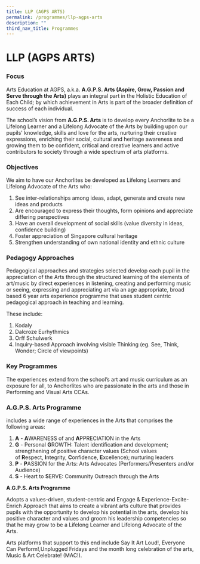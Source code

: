 ```yaml
---
title: LLP (AGPS ARTS)
permalink: /programmes/llp-agps-arts
description: ""
third_nav_title: Programmes
---
```

LLP (AGPS ARTS)
===============

  

### Focus

Arts Education at AGPS, a.k.a. **A.G.P.S. Arts (Aspire, Grow, Passion and Serve through the Arts)** plays an integral part in the Holistic Education of Each Child; by which achievement in Arts is part of the broader definition of success of each individual.  

The school’s vision from **A.G.P.S. Arts** is to develop every Anchorlite to be a Lifelong Learner and a Lifelong Advocate of the Arts by building upon our pupils' knowledge, skills and love for the arts, nurturing their creative expressions, enriching their social, cultural and heritage awareness and growing them to be confident, critical and creative learners and active contributors to society through a wide spectrum of arts platforms.

  

### Objectives

We aim to have our Anchorlites be developed as Lifelong Learners and Lifelong Advocate of the Arts who:  

1.  See inter-relationships among ideas, adapt, generate and create new ideas and products
2.  Are encouraged to express their thoughts, form opinions and appreciate differing perspectives
3.  Have an overall development of social skills (value diversity in ideas, confidence building)
4.  Foster appreciation of Singapore cultural heritage
5.  Strengthen understanding of own national identity and ethnic culture

  

### Pedagogy Approaches

Pedagogical approaches and strategies selected develop each pupil in the appreciation of the Arts through the structured learning of the elements of art/music by direct experiences in listening, creating and performing music or seeing, expressing and appreciating art via an age appropriate, broad based 6 year arts experience programme that uses student centric pedagogical approach in teaching and learning. 

These include:  

1.  Kodaly
2.  Dalcroze Eurhythmics
3.  Orff Schulwerk
4.  Inquiry-based Approach involving visible Thinking (eg. See, Think, Wonder; Circle of viewpoints)

  

### Key Programmes

The experiences extend from the school’s art and music curriculum as an exposure for all, to Anchorlites who are passionate in the arts and those in Performing and Visual Arts CCAs.  

  

### A.G.P.S. Arts Programme

includes a wide range of experiences in the Arts that comprises the following areas:  

1.  **A** \- **A**WARENESS of and **A**PPRECIATION in the Arts
2.  **G** \- Personal **G**ROWTH: Talent identification and development; strengthening of positive character values (School values of **R**espect, **I**ntegrity, **C**onfidence, **E**xcellence); nurturing leaders
3.  **P** \- **P**ASSION for the Arts: Arts Advocates (Performers/Presenters and/or Audience)
4.  **S** \- Heart to **S**ERVE: Community Outreach through the Arts

  

**A.G.P.S. Arts Programme** 

Adopts a values-driven, student-centric and Engage & Experience-Excite-Enrich Approach that aims to create a vibrant arts culture that provides pupils with the opportunity to develop his potential in the arts, develop his positive character and values and groom his leadership competencies so that he may grow to be a Lifelong Learner and Lifelong Advocate of the Arts. 

Arts platforms that support to this end include Say It Art Loud!, Everyone Can Perform!,Unplugged Fridays and the month long celebration of the arts, Music & Art Celebrate! (MAC!).


